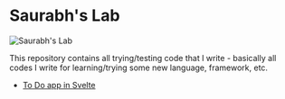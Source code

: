 # Saurabh's Lab
![Saurabh's Lab](https://media3.giphy.com/media/l0Iy8wR3vSemtX8xG/giphy.gif?cid=ecf05e472b63ggk2gm155iousj0pt4uwww5toz8z8gajlfsw&rid=giphy.gif&ct=g)

This repository contains all trying/testing code that I write - basically all codes I write for learning/trying some new language, framework, etc.

- [To Do app in Svelte](./todo-svelte)